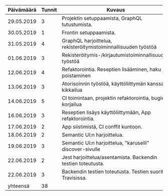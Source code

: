 | Päivämäärä | Tunnit | Kuvaus                                                          |
|------------|--------|-----------------------------------------------------------------|
| 29.05.2019 |      3 | Projektin setuppaamista, GraphQL tutustumista.                  |
| 30.05.2019 |      1 | Frontin setuppaamista.                                          |
| 31.05.2019 |      4 | GraphQL harjoittelua, rekisteröitymistoiminnallisuuden työstöä  |
| 01.06.2019 |      3 | Rekisteröitymis-/kirjautumistoiminnallisuuden työstöä           |
| 12.06.2019 |      4 | Refaktorointia. Reseptien lisääminen, haku ja poistaminen       |
| 13.06.2019 |      3 | Atorisoinnin työstöä, käyttöliittymän kanssa kikkailua          |
| 14.06.2019 |      5 | CI toimintaan, projektin refaktorointia, bugien korjailua       |
| 16.06.2019 |      3 | Reseptien lisäys käyttöliittymään, App refaktorointia.          |
| 17.06.2019 |      2 | App siistimistä, CI conffit kuntoon.                            |
| 18.06.2019 |      2 | Semantic UI:n harjoittelua.                                     |
| 19.06.2019 |      3 | Semantic UI:n harjoittelua, "karuselli" discover-sivulle        |
| 22.06.2019 |      2 | Jest harjoittelua/asentamista. Backendin testien toteutusta.    |
| 22.06.2019 |      3 | Backendin testien toteutusta. Testien suoritus Travisissa.      |
|   yhteensä |     38 |                                                                 |
